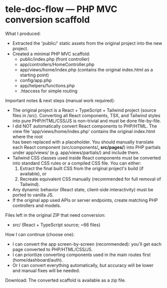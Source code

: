 tele-doc-flow — PHP MVC conversion scaffold
==========================================

What I produced:
- Extracted the 'public/' static assets from the original project into the new project.
- Created a minimal PHP MVC scaffold:
  - public/index.php (front controller)
  - app/controllers/HomeController.php
  - app/views/home/index.php (contains the original index.html as a starting point)
  - config/app.php
  - app/helpers/functions.php
  - .htaccess for simple routing

Important notes & next steps (manual work required):
- The original project is a React + TypeScript + Tailwind project (source files in /src).
  Converting all React components, TSX, and Tailwind styles into pure PHP/HTML/CSS/JS
  is non-trivial and must be done file-by-file.
- I did NOT automatically convert React components to PHP/HTML. The view file 'app/views/home/index.php'
  contains the original index.html where the root <div id="root"></div> has been replaced with
  a placeholder. You should manually translate each React component (src/components/**, src/pages/**)
  into PHP partials under app/views/ (e.g. app/views/partials/) and include them.
- Tailwind CSS classes used inside React components must be converted into standard CSS rules
  or a compiled CSS file. You can either:
  1) Extract the final built CSS from the original project's build (if available), or
  2) Recreate equivalent CSS manually (recommended for full removal of Tailwind).
- Any dynamic behavior (React state, client-side interactivity) must be ported to vanilla JS.
- If the original app used APIs or server endpoints, create matching PHP controllers and models.

Files left in the original ZIP that need conversion:
- src/  (React + TypeScript source; ~66 files)

How I can continue (choose one):
- I can convert the app screen-by-screen (recommended): you'll get each page converted to PHP/HTML/CSS/JS.
- I can prioritize converting components used in the main routes first (home/dashboard/auth).
- Or I can convert everything automatically, but accuracy will be lower and manual fixes will be needed.

Download:
The converted scaffold is available as a zip file.

